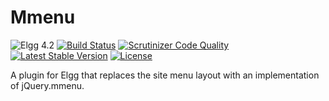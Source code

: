 Mmenu
==============

![Elgg 4.2](https://img.shields.io/badge/Elgg-4.2-green.svg)
[![Build Status](https://scrutinizer-ci.com/g/ColdTrick/mmenu/badges/build.png?b=master)](https://scrutinizer-ci.com/g/ColdTrick/mmenu/build-status/master)
[![Scrutinizer Code Quality](https://scrutinizer-ci.com/g/ColdTrick/mmenu/badges/quality-score.png?b=master)](https://scrutinizer-ci.com/g/ColdTrick/mmenu/?branch=master)
[![Latest Stable Version](https://poser.pugx.org/coldtrick/mmenu/v/stable.svg)](https://packagist.org/packages/coldtrick/mmenu)
[![License](https://poser.pugx.org/coldtrick/mmenu/license.svg)](https://packagist.org/packages/coldtrick/mmenu)

A plugin for Elgg that replaces the site menu layout with an implementation of jQuery.mmenu.
